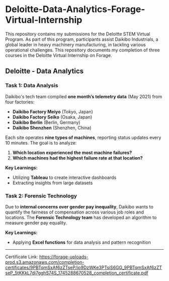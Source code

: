 # Deloitte-Data-Analytics-Forage-Virtual-Internship
This repository contains my submissions for the Deloitte STEM Virtual Program. As part of this program, participants assist Daikibo Industrials, a global leader in heavy machinery manufacturing, in tackling various operational challenges.  This repository documents my completion of three courses in the Deloitte Virtual Internship on Forage.
## Deloitte - Data Analytics

### Task 1: Data Analysis
Daikibo's tech team compiled **one month’s telemetry data** (May 2021) from four factories:
- **Daikibo Factory Meiyo** (Tokyo, Japan)
- **Daikibo Factory Seiko** (Osaka, Japan)
- **Daikibo Berlin** (Berlin, Germany)
- **Daikibo Shenzhen** (Shenzhen, China)

Each site operates **nine types of machines**, reporting status updates every 10 minutes. The goal is to analyze:
1. **Which location experienced the most machine failures?**
2. **Which machines had the highest failure rate at that location?**

**Key Learnings:**
- Utilizing **Tableau** to create interactive dashboards
- Extracting insights from large datasets

### Task 2: Forensic Technology
Due to **internal concerns over gender pay inequality**, Daikibo wants to quantify the fairness of compensation across various job roles and locations. The **Forensic Technology team** has developed an algorithm to measure gender pay equality.

**Key Learnings:**
- Applying **Excel functions** for data analysis and pattern recognition

---
Certificate Link: https://forage-uploads-prod.s3.amazonaws.com/completion-certificates/9PBTqmSxAf6zZTseP/io9DzWKe3PTsiS6GG_9PBTqmSxAf6zZTseP_5tKKkL7dj7gghS74S_1745288670528_completion_certificate.pdf